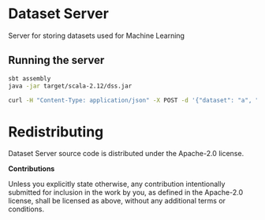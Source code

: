 # Dataset Server

Server for storing datasets used for Machine Learning

 
## Running the server
 
 ```bash
sbt assembly
java -jar target/scala-2.12/dss.jar 
 ```
 
```bash
curl -H "Content-Type: application/json" -X POST -d '{"dataset": "a", "features": ["1"], "target":"2"}' http://localhost:7074/api/data
``` 

# Redistributing

Dataset Server source code is distributed under the Apache-2.0 license.

**Contributions**

Unless you explicitly state otherwise, any contribution intentionally submitted
for inclusion in the work by you, as defined in the Apache-2.0 license, shall be
licensed as above, without any additional terms or conditions.
